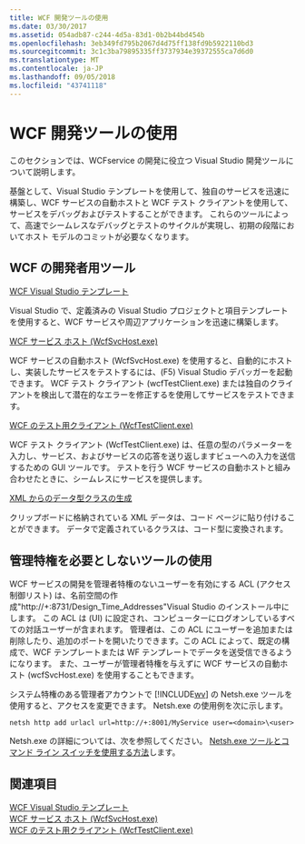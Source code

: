 ```yaml
---
title: WCF 開発ツールの使用
ms.date: 03/30/2017
ms.assetid: 054adb87-c244-4d5a-83d1-0b2b44bd454b
ms.openlocfilehash: 3eb349fd795b2067d4d75ff138fd9b5922110bd3
ms.sourcegitcommit: 3c1c3ba79895335ff3737934e39372555ca7d6d0
ms.translationtype: MT
ms.contentlocale: ja-JP
ms.lasthandoff: 09/05/2018
ms.locfileid: "43741118"
---
```

# <a name="using-the-wcf-development-tools"></a>WCF 開発ツールの使用
このセクションでは、WCFservice の開発に役立つ Visual Studio 開発ツールについて説明します。  
  
 基盤として、Visual Studio テンプレートを使用して、独自のサービスを迅速に構築し、WCF サービスの自動ホストと WCF テスト クライアントを使用して、サービスをデバッグおよびテストすることができます。 これらのツールによって、高速でシームレスなデバッグとテストのサイクルが実現し、初期の段階においてホスト モデルのコミットが必要なくなります。  
  
## <a name="the-wcf-developer-tools"></a>WCF の開発者用ツール  
 [WCF Visual Studio テンプレート](../../../docs/framework/wcf/wcf-vs-templates.md)  
  
 Visual Studio で、定義済みの Visual Studio プロジェクトと項目テンプレートを使用すると、WCF サービスや周辺アプリケーションを迅速に構築します。  
  
 [WCF サービス ホスト (WcfSvcHost.exe)](../../../docs/framework/wcf/wcf-service-host-wcfsvchost-exe.md)  
  
 WCF サービスの自動ホスト (WcfSvcHost.exe) を使用すると、自動的にホストし、実装したサービスをテストするには、(F5) Visual Studio デバッガーを起動できます。 WCF テスト クライアント (wcfTestClient.exe) または独自のクライアントを検出して潜在的なエラーを修正するを使用してサービスをテストできます。  
  
 [WCF のテスト用クライアント (WcfTestClient.exe)](../../../docs/framework/wcf/wcf-test-client-wcftestclient-exe.md)  
  
 WCF テスト クライアント (WcfTestClient.exe) は、任意の型のパラメーターを入力し、サービス、およびサービスの応答を送り返しますビューへの入力を送信するための GUI ツールです。 テストを行う WCF サービスの自動ホストと組み合わせたときに、シームレスにサービスを提供します。  
  
 [XML からのデータ型クラスの生成](../../../docs/framework/wcf/generating-data-type-classes-from-xml.md)  
  
 クリップボードに格納されている XML データは、コード ページに貼り付けることができます。 データで定義されているクラスは、コード型に変換されます。  
  
## <a name="using-the-tools-without-administrator-privilege"></a>管理特権を必要としないツールの使用  
 WCF サービスの開発を管理者特権のないユーザーを有効にする ACL (アクセス制御リスト) は、名前空間の作成"http://+:8731/Design_Time_Addresses"Visual Studio のインストール中にします。 この ACL は (UI) に設定され、コンピューターにログオンしているすべての対話ユーザーが含まれます。 管理者は、この ACL にユーザーを追加または削除したり、追加のポートを開いたりできます。この ACL によって、既定の構成で、WCF テンプレートまたは WF テンプレートでデータを送受信できるようになります。 また、ユーザーが管理者特権を与えずに WCF サービスの自動ホスト (wcfSvcHost.exe) を使用することもできます。  
  
 システム特権のある管理者アカウントで [!INCLUDE[wv](../../../includes/wv-md.md)] の Netsh.exe ツールを使用すると、アクセスを変更できます。 Netsh.exe の使用例を次に示します。  
  
```  
netsh http add urlacl url=http://+:8001/MyService user=<domain>\<user>  
```  
  
 Netsh.exe の詳細については、次を参照してください。 [Netsh.exe ツールとコマンド ライン スイッチを使用する方法](https://go.microsoft.com/fwlink/?LinkId=97877)します。  
  
## <a name="see-also"></a>関連項目  
 [WCF Visual Studio テンプレート](../../../docs/framework/wcf/wcf-vs-templates.md)  
 [WCF サービス ホスト (WcfSvcHost.exe)](../../../docs/framework/wcf/wcf-service-host-wcfsvchost-exe.md)  
 [WCF のテスト用クライアント (WcfTestClient.exe)](../../../docs/framework/wcf/wcf-test-client-wcftestclient-exe.md)
